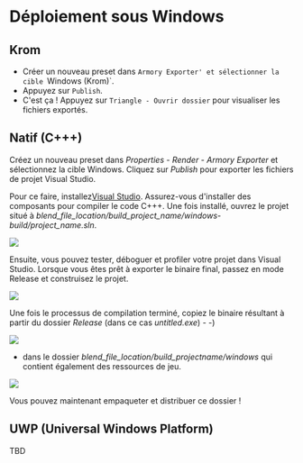 # Déploiement sous Windows

## Krom

- Créer un nouveau preset dans `Armory Exporter' et sélectionner la cible `Windows (Krom)`.
- Appuyez sur `Publish`.
- C'est ça ! Appuyez sur `Triangle - Ouvrir dossier` pour visualiser les fichiers exportés.

## Natif (C+++)

Créez un nouveau preset dans *Properties - Render - Armory Exporter* et sélectionnez la cible Windows. Cliquez sur *Publish* pour exporter les fichiers de projet Visual Studio.

Pour ce faire, installez[Visual Studio](https://www.visualstudio.com/vs/community/). Assurez-vous d'installer des composants pour compiler le code C+++. Une fois installé, ouvrez le projet situé à *blend_file_location/build_project_name/windows-build/project_name.sln*.

![](/platforms/img/windows/1.jpg)

Ensuite, vous pouvez tester, déboguer et profiler votre projet dans Visual Studio. Lorsque vous êtes prêt à exporter le binaire final, passez en mode Release et construisez le projet.

![](/platforms/img/windows/2.jpg)

Une fois le processus de compilation terminé, copiez le binaire résultant à partir du dossier *Release* (dans ce cas *untitled.exe*) - -)

![](/platforms/img/windows/3.jpg)

- dans le dossier *blend_file_location/build_projectname/windows* qui contient également des ressources de jeu.

![](/platforms/img/windows/4.jpg)

Vous pouvez maintenant empaqueter et distribuer ce dossier !

## UWP (Universal Windows Platform)

TBD
